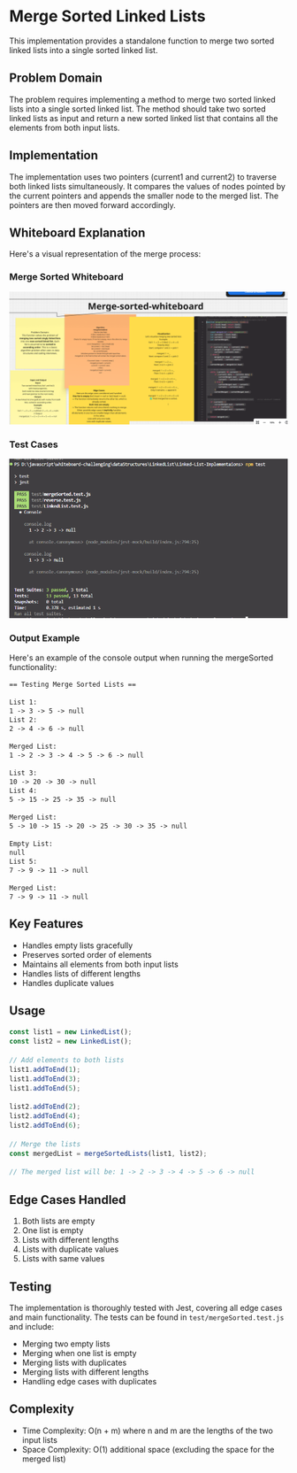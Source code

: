 # Merge Sorted Linked Lists

This implementation provides a standalone function to merge two sorted linked lists into a single sorted linked list.

## Problem Domain

The problem requires implementing a method to merge two sorted linked lists into a single sorted linked list. The method should take two sorted linked lists as input and return a new sorted linked list that contains all the elements from both input lists.

## Implementation

The implementation uses two pointers (current1 and current2) to traverse both linked lists simultaneously. It compares the values of nodes pointed by the current pointers and appends the smaller node to the merged list. The pointers are then moved forward accordingly.

## Whiteboard Explanation

Here's a visual representation of the merge process:

### Merge Sorted Whiteboard
![Merge Sorted Whiteboard](../docs/mergeSorted-whiteboard.png)

### Test Cases
![Test Cases](../docs/test-mergeSort.png)

### Output Example

Here's an example of the console output when running the mergeSorted functionality:

```
== Testing Merge Sorted Lists ==

List 1:
1 -> 3 -> 5 -> null
List 2:
2 -> 4 -> 6 -> null

Merged List:
1 -> 2 -> 3 -> 4 -> 5 -> 6 -> null

List 3:
10 -> 20 -> 30 -> null
List 4:
5 -> 15 -> 25 -> 35 -> null

Merged List:
5 -> 10 -> 15 -> 20 -> 25 -> 30 -> 35 -> null

Empty List:
null
List 5:
7 -> 9 -> 11 -> null

Merged List:
7 -> 9 -> 11 -> null
```

## Key Features

- Handles empty lists gracefully
- Preserves sorted order of elements
- Maintains all elements from both input lists
- Handles lists of different lengths
- Handles duplicate values

## Usage

```javascript
const list1 = new LinkedList();
const list2 = new LinkedList();

// Add elements to both lists
list1.addToEnd(1);
list1.addToEnd(3);
list1.addToEnd(5);

list2.addToEnd(2);
list2.addToEnd(4);
list2.addToEnd(6);

// Merge the lists
const mergedList = mergeSortedLists(list1, list2);

// The merged list will be: 1 -> 2 -> 3 -> 4 -> 5 -> 6 -> null
```

## Edge Cases Handled

1. Both lists are empty
2. One list is empty
3. Lists with different lengths
4. Lists with duplicate values
5. Lists with same values

## Testing

The implementation is thoroughly tested with Jest, covering all edge cases and main functionality. The tests can be found in `test/mergeSorted.test.js` and include:
- Merging two empty lists
- Merging when one list is empty
- Merging lists with duplicates
- Merging lists with different lengths
- Handling edge cases with duplicates

## Complexity

- Time Complexity: O(n + m) where n and m are the lengths of the two input lists
- Space Complexity: O(1) additional space (excluding the space for the merged list)
